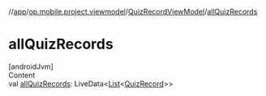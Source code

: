 //[app](../../../index.md)/[op.mobile.project.viewmodel](../index.md)/[QuizRecordViewModel](index.md)/[allQuizRecords](all-quiz-records.md)



# allQuizRecords  
[androidJvm]  
Content  
val [allQuizRecords](all-quiz-records.md): LiveData<[List](https://kotlinlang.org/api/latest/jvm/stdlib/kotlin.collections/-list/index.html)<[QuizRecord](../../op.mobile.project.model/-quiz-record/index.md)>>  



